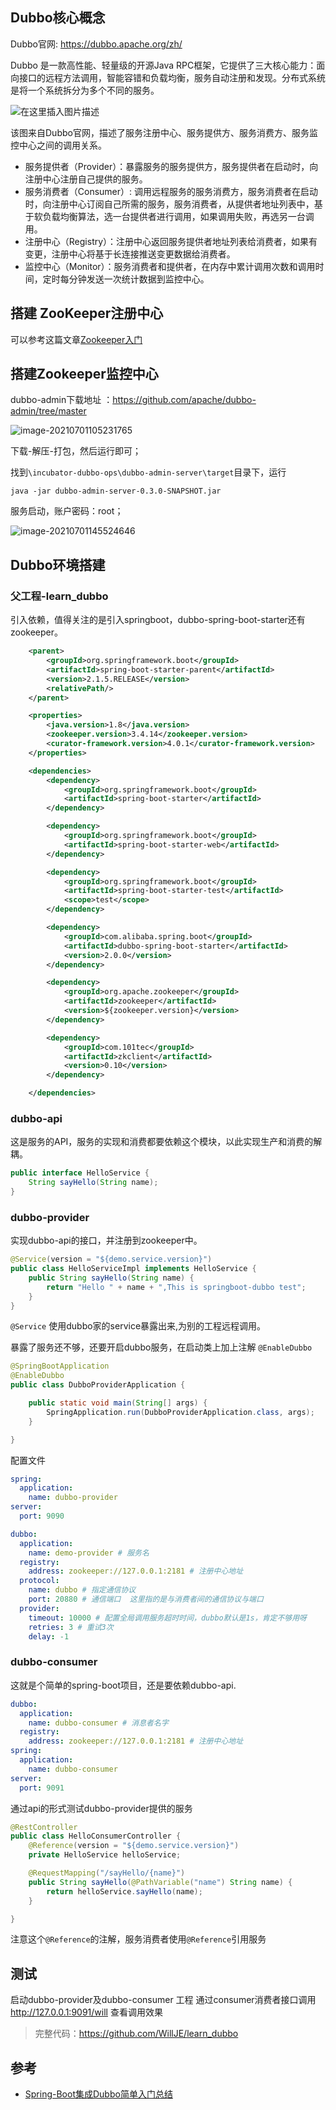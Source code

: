 ## Dubbo核心概念

Dubbo官网: https://dubbo.apache.org/zh/

Dubbo 是一款高性能、轻量级的开源Java RPC框架，它提供了三大核心能力：面向接口的远程方法调用，智能容错和负载均衡，服务自动注册和发现。分布式系统是将一个系统拆分为多个不同的服务。

![在这里插入图片描述](Dubbo入门.assets/20200610170317960.png)

该图来自Dubbo官网，描述了服务注册中心、服务提供方、服务消费方、服务监控中心之间的调用关系。

- 服务提供者（Provider）：暴露服务的服务提供方，服务提供者在启动时，向注册中心注册自己提供的服务。
- 服务消费者（Consumer）: 调用远程服务的服务消费方，服务消费者在启动时，向注册中心订阅自己所需的服务，服务消费者，从提供者地址列表中，基于软负载均衡算法，选一台提供者进行调用，如果调用失败，再选另一台调用。
- 注册中心（Registry）：注册中心返回服务提供者地址列表给消费者，如果有变更，注册中心将基于长连接推送变更数据给消费者。
- 监控中心（Monitor）：服务消费者和提供者，在内存中累计调用次数和调用时间，定时每分钟发送一次统计数据到监控中心。
  

## 搭建 ZooKeeper注册中心

可以参考这篇文章[Zookeeper入门](https://willje.github.io/posts/distributed/zookeeper%E5%85%A5%E9%97%A8/)

## 搭建Zookeeper监控中心

dubbo-admin下载地址 ：https://github.com/apache/dubbo-admin/tree/master

![image-20210701105231765](Dubbo入门.assets/image-20210701105231765.png)

下载-解压-打包，然后运行即可；

找到``\incubator-dubbo-ops\dubbo-admin-server\target``目录下，运行

```shell
java -jar dubbo-admin-server-0.3.0-SNAPSHOT.jar
```

服务启动，账户密码：root；

![image-20210701145524646](Dubbo入门.assets/image-20210701145524646.png)

## Dubbo环境搭建

### 父工程-learn_dubbo

引入依赖，值得关注的是引入springboot，dubbo-spring-boot-starter还有zookeeper。

```xml
    <parent>
        <groupId>org.springframework.boot</groupId>
        <artifactId>spring-boot-starter-parent</artifactId>
        <version>2.1.5.RELEASE</version>
        <relativePath/>
    </parent>

    <properties>
        <java.version>1.8</java.version>
        <zookeeper.version>3.4.14</zookeeper.version>
        <curator-framework.version>4.0.1</curator-framework.version>
    </properties>

    <dependencies>
        <dependency>
            <groupId>org.springframework.boot</groupId>
            <artifactId>spring-boot-starter</artifactId>
        </dependency>

        <dependency>
            <groupId>org.springframework.boot</groupId>
            <artifactId>spring-boot-starter-web</artifactId>
        </dependency>

        <dependency>
            <groupId>org.springframework.boot</groupId>
            <artifactId>spring-boot-starter-test</artifactId>
            <scope>test</scope>
        </dependency>

        <dependency>
            <groupId>com.alibaba.spring.boot</groupId>
            <artifactId>dubbo-spring-boot-starter</artifactId>
            <version>2.0.0</version>
        </dependency>

        <dependency>
            <groupId>org.apache.zookeeper</groupId>
            <artifactId>zookeeper</artifactId>
            <version>${zookeeper.version}</version>
        </dependency>

        <dependency>
            <groupId>com.101tec</groupId>
            <artifactId>zkclient</artifactId>
            <version>0.10</version>
        </dependency>

    </dependencies>
```

### dubbo-api

这是服务的API，服务的实现和消费都要依赖这个模块，以此实现生产和消费的解耦。

```java
public interface HelloService {
    String sayHello(String name);
}
```

### dubbo-provider

实现dubbo-api的接口，并注册到zookeeper中。

```java
@Service(version = "${demo.service.version}")
public class HelloServiceImpl implements HelloService {
    public String sayHello(String name) {
        return "Hello " + name + ",This is springboot-dubbo test";
    }
}
```

``@Service`` 使用dubbo家的service暴露出来,为别的工程远程调用。

暴露了服务还不够，还要开启dubbo服务，在启动类上加上注解 `@EnableDubbo`

```java
@SpringBootApplication
@EnableDubbo
public class DubboProviderApplication {

    public static void main(String[] args) {
        SpringApplication.run(DubboProviderApplication.class, args);
    }

}
```

配置文件

```yaml
spring:
  application:
    name: dubbo-provider
server:
  port: 9090

dubbo:
  application:
    name: demo-provider # 服务名
  registry:
    address: zookeeper://127.0.0.1:2181 # 注册中心地址
  protocol:
    name: dubbo # 指定通信协议
    port: 20880 # 通信端口  这里指的是与消费者间的通信协议与端口
  provider:
    timeout: 10000 # 配置全局调用服务超时时间，dubbo默认是1s，肯定不够用呀
    retries: 3 # 重试3次
    delay: -1
```

### dubbo-consumer

这就是个简单的spring-boot项目，还是要依赖dubbo-api.

```yaml
dubbo:
  application:
    name: dubbo-consumer # 消息者名字
  registry:
    address: zookeeper://127.0.0.1:2181 # 注册中心地址
spring:
  application:
    name: dubbo-consumer
server:
  port: 9091
```

通过api的形式测试dubbo-provider提供的服务

```java
@RestController
public class HelloConsumerController {
    @Reference(version = "${demo.service.version}")
    private HelloService helloService;

    @RequestMapping("/sayHello/{name}")
    public String sayHello(@PathVariable("name") String name) {
        return helloService.sayHello(name);
    }

}
```

注意这个``@Reference``的注解，服务消费者使用``@Reference``引用服务

## 测试

启动dubbo-provider及dubbo-consumer 工程
通过consumer消费者接口调用 http://127.0.0.1:9091/will 查看调用效果

> 完整代码：https://github.com/WillJE/learn_dubbo

## 参考

- [Spring-Boot集成Dubbo简单入门总结](https://tomoya92.github.io/2019/01/10/spring-boot-dubbo/)

